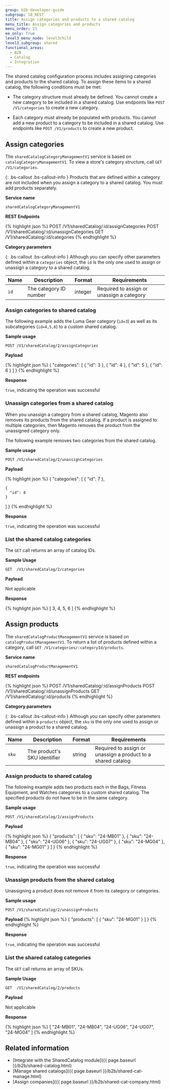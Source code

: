 ```yaml
---
group: b2b-developer-guide
subgroup: 10_REST
title: Assign categories and products to a shared catalog
menu_title: Assign categories and products
menu_order: 23
ee_only: True
level3_menu_node: level3child
level3_subgroup: shared
functional_areas:
  - B2B
  - Catalog
  - Integration
---
```


The shared catalog configuration process includes assigning categories and products to the shared catalog. To assign these items to a shared catalog, the following conditions must be met:

* The category structure must already be defined. You cannot create a new category to be included in a shared catalog. Use endpoints like `POST /V1/categories` to create a new category.

* Each category must already be populated with products. You cannot add a new product to a category to be included in a shared catalog. Use endpoints like `POST /V1/products` to create a new product.

## Assign categories

The `sharedCatalogCategoryManagementV1` service is based on `catalogCategoryManagementV1`. To view a store's category structure, call `GET /V1/categories`.

{: .bs-callout .bs-callout-info }
Products that are defined within a category are not included when you assign a category to a shared catalog. You must add products separately.

**Service name**

`sharedCatalogCategoryManagementV1`

**REST Endpoints**

{% highlight json %}
POST /V1/sharedCatalog/:id/assignCategories
POST /V1/sharedCatalog/:id/unassignCategories
GET  /V1/sharedCatalog/:id/categories
{% endhighlight %}

**Category parameters**

{: .bs-callout .bs-callout-info }
Although you can specify other parameters defined within a `categories` object, the `id` is the only one used to assign or unassign a category to a shared catalog.

Name | Description | Format | Requirements
--- | --- | --- | ---
`id` | The category ID number | integer | Required to assign or unassign a category

### Assign categories to shared catalog

The following example adds the Luma Gear category (`id=3`) as well as its subcategories (`id=4,5,6`) to a custom shared catalog.

**Sample usage**

`POST /V1/sharedCatalog/2/assignCategories`

**Payload**

{% highlight json %}
{
  "categories": [
    {
      "id": 3
    },
    {
      "id": 4
    },
    {
      "id": 5
    },
    {
      "id": 6
    }
  ]
}
{% endhighlight %}

**Response**

`true`, indicating the operation was successful

### Unassign categories from a shared catalog

When you unassign a category from a shared catalog, Magento also removes its products from the shared catalog. If a product is assigned to multiple categories, then Magento removes the product from the unassigned category only.

The following example removes two categories from the shared catalog.

**Sample usage**

`POST /V1/sharedCatalog/2/unassignCategories`

**Payload**

{% highlight json %}
{
  "categories": [
    {
      "id": 7
    },

    {
      "id": 8
    }
  ]
}
{% endhighlight %}

**Response**

`true`, indicating the operation was successful

### List the shared catalog categories

The `GET` call returns an array of catalog IDs.

**Sample Usage**

`GET  /V1/sharedCatalog/2/categories`

**Payload**

Not applicable

**Response**

{% highlight json %}
[
  3,
  4,
  5,
  6
]
{% endhighlight %}

## Assign products

The `sharedCatalogProductManagementV1` service is based on `catalogProductManagementV1`. To return a list of products defined within a category, call `GET /V1/categories/:categoryId/products`.

**Service name**

`sharedCatalogProductManagementV1 `

**REST endpoints**

{% highlight json %}
POST  /V1/sharedCatalog/:id/assignProducts
POST  /V1/sharedCatalog/:id/unassignProducts
GET  /V1/sharedCatalog/:id/products
{% endhighlight %}

**Category parameters**

{: .bs-callout .bs-callout-info }
Although you can specify other parameters defined within a `products` object, the `sku` is the only one used to assign or unassign a product to a shared catalog.

Name | Description | Format | Requirements
--- | --- | --- | ---
`sku` | The product's SKU identifier | string | Required to assign or unassign a product to a shared catalog

### Assign products to shared catalog

The following example adds two products each in the Bags, Fitness Equipment, and Watches categories to a custom shared catalog. The specified products do not have to be in the same category.

**Sample usage**

`POST /V1/sharedCatalog/2/assignProducts`

**Payload**

{% highlight json %}
{
	"products": [
    	{
        	"sku": "24-MB01"
    	},
    	{
        	"sku": "24-MB04"
    	},
    	{
        	"sku": "24-UG06"
    	},
    	{
        	"sku": "24-UG07"
    	},
    	{
        	"sku": "24-MG04"
    	},
    	{
        	"sku": "24-MG01"
    	}
	]
}
{% endhighlight %}

**Response**

`true`, indicating the operation was successful

### Unassign products from the shared catalog

Unassigning a product does not remove it from its category or categories.

**Sample usage**

`POST /V1/sharedCatalog/2/unassignProducts`

**Payload**
{% highlight json %}
{
  "products": [
  	{
  		"sku": "24-MG01"
  	}
  ]
}
{% endhighlight %}

**Response**

`true`, indicating the operation was successful

### List the shared catalog categories

The `GET` call returns an array of SKUs.

**Sample Usage**

`GET  /V1/sharedCatalog/2/products`

**Payload**

Not applicable

**Response**

{% highlight json %}
[
    "24-MB01",
    "24-MB04",
    "24-UG06",
    "24-UG07",
    "24-MG04"
]
{% endhighlight %}

## Related information

* [Integrate with the SharedCatalog module]({{ page.baseurl }}/b2b/shared-catalog.html)
* [Manage shared catalogs]({{ page.baseurl }}/b2b/shared-cat-manage.html)
* [Assign companies]({{ page.baseurl }}/b2b/shared-cat-company.html)
